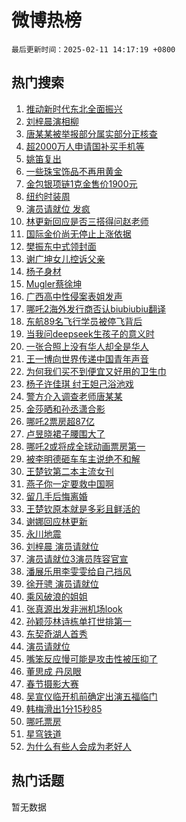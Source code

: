 # 微博热榜

`最后更新时间：2025-02-11 14:17:19 +0800`

## 热门搜索

1. [推动新时代东北全面振兴](https://m.weibo.cn/search?containerid=100103type%3D1%26t%3D10%26q%3D%23%E6%8E%A8%E5%8A%A8%E6%96%B0%E6%97%B6%E4%BB%A3%E4%B8%9C%E5%8C%97%E5%85%A8%E9%9D%A2%E6%8C%AF%E5%85%B4%23&stream_entry_id=51&isnewpage=1&extparam=seat%3D1%26q%3D%2523%25E6%258E%25A8%25E5%258A%25A8%25E6%2596%25B0%25E6%2597%25B6%25E4%25BB%25A3%25E4%25B8%259C%25E5%258C%2597%25E5%2585%25A8%25E9%259D%25A2%25E6%258C%25AF%25E5%2585%25B4%2523%26cate%3D10103%26dgr%3D0%26pos%3D0%26filter_type%3Drealtimehot%26stream_entry_id%3D51%26c_type%3D51%26display_time%3D1739254638%26pre_seqid%3D17392546382260402241924)
1. [刘梓晨演相柳](https://m.weibo.cn/search?containerid=100103type%3D1%26t%3D10%26q%3D%E5%88%98%E6%A2%93%E6%99%A8%E6%BC%94%E7%9B%B8%E6%9F%B3&stream_entry_id=31&isnewpage=1&extparam=seat%3D1%26flag%3D2%26realpos%3D1%26filter_type%3Drealtimehot%26c_type%3D31%26band_rank%3D1%26q%3D%25E5%2588%2598%25E6%25A2%2593%25E6%2599%25A8%25E6%25BC%2594%25E7%259B%25B8%25E6%259F%25B3%26cate%3D5001%26dgr%3D0%26lcate%3D5001%26stream_entry_id%3D31%26pos%3D0%26display_time%3D1739254638%26pre_seqid%3D17392546382260402241924)
1. [唐某某被举报部分属实部分正核查](https://m.weibo.cn/search?containerid=100103type%3D1%26t%3D10%26q%3D%23%E5%94%90%E6%9F%90%E6%9F%90%E8%A2%AB%E4%B8%BE%E6%8A%A5%E9%83%A8%E5%88%86%E5%B1%9E%E5%AE%9E%E9%83%A8%E5%88%86%E6%AD%A3%E6%A0%B8%E6%9F%A5%23&stream_entry_id=31&isnewpage=1&extparam=seat%3D1%26flag%3D16%26realpos%3D2%26filter_type%3Drealtimehot%26c_type%3D31%26band_rank%3D2%26q%3D%2523%25E5%2594%2590%25E6%259F%2590%25E6%259F%2590%25E8%25A2%25AB%25E4%25B8%25BE%25E6%258A%25A5%25E9%2583%25A8%25E5%2588%2586%25E5%25B1%259E%25E5%25AE%259E%25E9%2583%25A8%25E5%2588%2586%25E6%25AD%25A3%25E6%25A0%25B8%25E6%259F%25A5%2523%26cate%3D5001%26dgr%3D0%26lcate%3D5001%26stream_entry_id%3D31%26pos%3D1%26display_time%3D1739254638%26pre_seqid%3D17392546382260402241924)
1. [超2000万人申请国补买手机等](https://m.weibo.cn/search?containerid=100103type%3D1%26t%3D10%26q%3D%23%E8%B6%852000%E4%B8%87%E4%BA%BA%E7%94%B3%E8%AF%B7%E5%9B%BD%E8%A1%A5%E4%B9%B0%E6%89%8B%E6%9C%BA%E7%AD%89%23&stream_entry_id=31&isnewpage=1&extparam=seat%3D1%26flag%3D0%26realpos%3D3%26filter_type%3Drealtimehot%26c_type%3D31%26band_rank%3D3%26q%3D%2523%25E8%25B6%25852000%25E4%25B8%2587%25E4%25BA%25BA%25E7%2594%25B3%25E8%25AF%25B7%25E5%259B%25BD%25E8%25A1%25A5%25E4%25B9%25B0%25E6%2589%258B%25E6%259C%25BA%25E7%25AD%2589%2523%26cate%3D5001%26dgr%3D0%26lcate%3D5001%26stream_entry_id%3D31%26pos%3D2%26display_time%3D1739254638%26pre_seqid%3D17392546382260402241924)
1. [姚笛复出](https://m.weibo.cn/search?containerid=100103type%3D1%26t%3D10%26q%3D%E5%A7%9A%E7%AC%9B%E5%A4%8D%E5%87%BA&stream_entry_id=31&isnewpage=1&extparam=seat%3D1%26flag%3D2%26realpos%3D4%26filter_type%3Drealtimehot%26c_type%3D31%26band_rank%3D4%26q%3D%25E5%25A7%259A%25E7%25AC%259B%25E5%25A4%258D%25E5%2587%25BA%26cate%3D5001%26dgr%3D0%26lcate%3D5001%26stream_entry_id%3D31%26pos%3D3%26display_time%3D1739254638%26pre_seqid%3D17392546382260402241924)
1. [一些珠宝饰品不再用黄金](https://m.weibo.cn/search?containerid=100103type%3D1%26t%3D10%26q%3D%23%E4%B8%80%E4%BA%9B%E7%8F%A0%E5%AE%9D%E9%A5%B0%E5%93%81%E4%B8%8D%E5%86%8D%E7%94%A8%E9%BB%84%E9%87%91%23&stream_entry_id=31&isnewpage=1&extparam=seat%3D1%26flag%3D1%26realpos%3D5%26filter_type%3Drealtimehot%26c_type%3D31%26band_rank%3D5%26q%3D%2523%25E4%25B8%2580%25E4%25BA%259B%25E7%258F%25A0%25E5%25AE%259D%25E9%25A5%25B0%25E5%2593%2581%25E4%25B8%258D%25E5%2586%258D%25E7%2594%25A8%25E9%25BB%2584%25E9%2587%2591%2523%26cate%3D5001%26dgr%3D0%26lcate%3D5001%26stream_entry_id%3D31%26pos%3D4%26display_time%3D1739254638%26pre_seqid%3D17392546382260402241924)
1. [金包银项链1克金售价1900元](https://m.weibo.cn/search?containerid=100103type%3D1%26t%3D10%26q%3D%23%E9%87%91%E5%8C%85%E9%93%B6%E9%A1%B9%E9%93%BE1%E5%85%8B%E9%87%91%E5%94%AE%E4%BB%B71900%E5%85%83%23&stream_entry_id=31&isnewpage=1&extparam=seat%3D1%26flag%3D0%26realpos%3D6%26filter_type%3Drealtimehot%26c_type%3D31%26band_rank%3D6%26q%3D%2523%25E9%2587%2591%25E5%258C%2585%25E9%2593%25B6%25E9%25A1%25B9%25E9%2593%25BE1%25E5%2585%258B%25E9%2587%2591%25E5%2594%25AE%25E4%25BB%25B71900%25E5%2585%2583%2523%26cate%3D5001%26dgr%3D0%26lcate%3D5001%26stream_entry_id%3D31%26pos%3D5%26display_time%3D1739254638%26pre_seqid%3D17392546382260402241924)
1. [纽约时装周](https://m.weibo.cn/search?containerid=100103type%3D1%26t%3D10%26q%3D%23%E7%BA%BD%E7%BA%A6%E6%97%B6%E8%A3%85%E5%91%A8%23&stream_entry_id=31&isnewpage=1&extparam=seat%3D1%26lcate%3D5001%26filter_type%3Drealtimehot%26c_type%3D31%26band_rank%3D7%26q%3D%2523%25E7%25BA%25BD%25E7%25BA%25A6%25E6%2597%25B6%25E8%25A3%2585%25E5%2591%25A8%2523%26cate%3D5001%26dgr%3D0%26adid%3D275587%26is_ad_pos%3D1%26stream_entry_id%3D31%26pos%3D6%26display_time%3D1739254638%26pre_seqid%3D17392546382260402241924)
1. [演员请就位 发疯](https://m.weibo.cn/search?containerid=100103type%3D1%26t%3D10%26q%3D%E6%BC%94%E5%91%98%E8%AF%B7%E5%B0%B1%E4%BD%8D+%E5%8F%91%E7%96%AF&stream_entry_id=31&isnewpage=1&extparam=seat%3D1%26flag%3D2%26realpos%3D7%26filter_type%3Drealtimehot%26c_type%3D31%26band_rank%3D7%26q%3D%25E6%25BC%2594%25E5%2591%2598%25E8%25AF%25B7%25E5%25B0%25B1%25E4%25BD%258D%2520%25E5%258F%2591%25E7%2596%25AF%26cate%3D5001%26dgr%3D0%26lcate%3D5001%26stream_entry_id%3D31%26pos%3D7%26display_time%3D1739254638%26pre_seqid%3D17392546382260402241924)
1. [林更新回应是否三搭得问赵老师](https://m.weibo.cn/search?containerid=100103type%3D1%26t%3D10%26q%3D%E6%9E%97%E6%9B%B4%E6%96%B0%E5%9B%9E%E5%BA%94%E6%98%AF%E5%90%A6%E4%B8%89%E6%90%AD%E5%BE%97%E9%97%AE%E8%B5%B5%E8%80%81%E5%B8%88&stream_entry_id=31&isnewpage=1&extparam=seat%3D1%26flag%3D1%26realpos%3D8%26filter_type%3Drealtimehot%26c_type%3D31%26band_rank%3D8%26q%3D%25E6%259E%2597%25E6%259B%25B4%25E6%2596%25B0%25E5%259B%259E%25E5%25BA%2594%25E6%2598%25AF%25E5%2590%25A6%25E4%25B8%2589%25E6%2590%25AD%25E5%25BE%2597%25E9%2597%25AE%25E8%25B5%25B5%25E8%2580%2581%25E5%25B8%2588%26cate%3D5001%26dgr%3D0%26lcate%3D5001%26stream_entry_id%3D31%26pos%3D8%26display_time%3D1739254638%26pre_seqid%3D17392546382260402241924)
1. [国际金价尚无停止上涨依据](https://m.weibo.cn/search?containerid=100103type%3D1%26t%3D10%26q%3D%23%E5%9B%BD%E9%99%85%E9%87%91%E4%BB%B7%E5%B0%9A%E6%97%A0%E5%81%9C%E6%AD%A2%E4%B8%8A%E6%B6%A8%E4%BE%9D%E6%8D%AE%23&stream_entry_id=31&isnewpage=1&extparam=seat%3D1%26flag%3D0%26realpos%3D9%26filter_type%3Drealtimehot%26c_type%3D31%26band_rank%3D9%26q%3D%2523%25E5%259B%25BD%25E9%2599%2585%25E9%2587%2591%25E4%25BB%25B7%25E5%25B0%259A%25E6%2597%25A0%25E5%2581%259C%25E6%25AD%25A2%25E4%25B8%258A%25E6%25B6%25A8%25E4%25BE%259D%25E6%258D%25AE%2523%26cate%3D5001%26dgr%3D0%26lcate%3D5001%26stream_entry_id%3D31%26pos%3D9%26display_time%3D1739254638%26pre_seqid%3D17392546382260402241924)
1. [樊振东中式领封面](https://m.weibo.cn/search?containerid=100103type%3D1%26t%3D10%26q%3D%23%E6%A8%8A%E6%8C%AF%E4%B8%9C%E4%B8%AD%E5%BC%8F%E9%A2%86%E5%B0%81%E9%9D%A2%23&stream_entry_id=31&isnewpage=1&extparam=seat%3D1%26flag%3D1%26realpos%3D10%26filter_type%3Drealtimehot%26c_type%3D31%26band_rank%3D10%26q%3D%2523%25E6%25A8%258A%25E6%258C%25AF%25E4%25B8%259C%25E4%25B8%25AD%25E5%25BC%258F%25E9%25A2%2586%25E5%25B0%2581%25E9%259D%25A2%2523%26cate%3D5001%26dgr%3D0%26lcate%3D5001%26stream_entry_id%3D31%26pos%3D10%26display_time%3D1739254638%26pre_seqid%3D17392546382260402241924)
1. [谢广坤女儿控诉父亲](https://m.weibo.cn/search?containerid=100103type%3D1%26t%3D10%26q%3D%23%E8%B0%A2%E5%B9%BF%E5%9D%A4%E5%A5%B3%E5%84%BF%E6%8E%A7%E8%AF%89%E7%88%B6%E4%BA%B2%23&stream_entry_id=31&isnewpage=1&extparam=seat%3D1%26flag%3D1%26realpos%3D11%26filter_type%3Drealtimehot%26c_type%3D31%26band_rank%3D11%26q%3D%2523%25E8%25B0%25A2%25E5%25B9%25BF%25E5%259D%25A4%25E5%25A5%25B3%25E5%2584%25BF%25E6%258E%25A7%25E8%25AF%2589%25E7%2588%25B6%25E4%25BA%25B2%2523%26cate%3D5001%26dgr%3D0%26lcate%3D5001%26stream_entry_id%3D31%26pos%3D11%26display_time%3D1739254638%26pre_seqid%3D17392546382260402241924)
1. [杨子身材](https://m.weibo.cn/search?containerid=100103type%3D1%26t%3D10%26q%3D%E6%9D%A8%E5%AD%90%E8%BA%AB%E6%9D%90&stream_entry_id=31&isnewpage=1&extparam=seat%3D1%26flag%3D1%26realpos%3D12%26filter_type%3Drealtimehot%26c_type%3D31%26band_rank%3D12%26q%3D%25E6%259D%25A8%25E5%25AD%2590%25E8%25BA%25AB%25E6%259D%2590%26cate%3D5001%26dgr%3D0%26lcate%3D5001%26stream_entry_id%3D31%26pos%3D12%26display_time%3D1739254638%26pre_seqid%3D17392546382260402241924)
1. [Mugler蔡徐坤](https://m.weibo.cn/search?containerid=100103type%3D1%26t%3D10%26q%3D%23Mugler%E8%94%A1%E5%BE%90%E5%9D%A4%23&stream_entry_id=31&isnewpage=1&extparam=seat%3D1%26flag%3D1%26realpos%3D13%26filter_type%3Drealtimehot%26c_type%3D31%26band_rank%3D13%26q%3D%2523Mugler%25E8%2594%25A1%25E5%25BE%2590%25E5%259D%25A4%2523%26cate%3D5001%26dgr%3D0%26adid%3D275586%26lcate%3D5001%26stream_entry_id%3D31%26pos%3D13%26display_time%3D1739254638%26pre_seqid%3D17392546382260402241924)
1. [广西高中性侵案表姐发声](https://m.weibo.cn/search?containerid=100103type%3D1%26t%3D10%26q%3D%23%E5%B9%BF%E8%A5%BF%E9%AB%98%E4%B8%AD%E6%80%A7%E4%BE%B5%E6%A1%88%E8%A1%A8%E5%A7%90%E5%8F%91%E5%A3%B0%23&stream_entry_id=31&isnewpage=1&extparam=seat%3D1%26flag%3D0%26realpos%3D14%26filter_type%3Drealtimehot%26c_type%3D31%26band_rank%3D14%26q%3D%2523%25E5%25B9%25BF%25E8%25A5%25BF%25E9%25AB%2598%25E4%25B8%25AD%25E6%2580%25A7%25E4%25BE%25B5%25E6%25A1%2588%25E8%25A1%25A8%25E5%25A7%2590%25E5%258F%2591%25E5%25A3%25B0%2523%26cate%3D5001%26dgr%3D0%26lcate%3D5001%26stream_entry_id%3D31%26pos%3D14%26display_time%3D1739254638%26pre_seqid%3D17392546382260402241924)
1. [哪吒2海外发行商否认biubiubiu翻译](https://m.weibo.cn/search?containerid=100103type%3D1%26t%3D10%26q%3D%23%E5%93%AA%E5%90%922%E6%B5%B7%E5%A4%96%E5%8F%91%E8%A1%8C%E5%95%86%E5%90%A6%E8%AE%A4biubiubiu%E7%BF%BB%E8%AF%91%23&stream_entry_id=31&isnewpage=1&extparam=seat%3D1%26flag%3D1%26realpos%3D15%26filter_type%3Drealtimehot%26c_type%3D31%26band_rank%3D15%26q%3D%2523%25E5%2593%25AA%25E5%2590%25922%25E6%25B5%25B7%25E5%25A4%2596%25E5%258F%2591%25E8%25A1%258C%25E5%2595%2586%25E5%2590%25A6%25E8%25AE%25A4biubiubiu%25E7%25BF%25BB%25E8%25AF%2591%2523%26cate%3D5001%26dgr%3D0%26lcate%3D5001%26stream_entry_id%3D31%26pos%3D15%26display_time%3D1739254638%26pre_seqid%3D17392546382260402241924)
1. [东航89名飞行学员被停飞背后](https://m.weibo.cn/search?containerid=100103type%3D1%26t%3D10%26q%3D%23%E4%B8%9C%E8%88%AA89%E5%90%8D%E9%A3%9E%E8%A1%8C%E5%AD%A6%E5%91%98%E8%A2%AB%E5%81%9C%E9%A3%9E%E8%83%8C%E5%90%8E%23&stream_entry_id=31&isnewpage=1&extparam=seat%3D1%26flag%3D1%26realpos%3D16%26filter_type%3Drealtimehot%26c_type%3D31%26band_rank%3D16%26q%3D%2523%25E4%25B8%259C%25E8%2588%25AA89%25E5%2590%258D%25E9%25A3%259E%25E8%25A1%258C%25E5%25AD%25A6%25E5%2591%2598%25E8%25A2%25AB%25E5%2581%259C%25E9%25A3%259E%25E8%2583%258C%25E5%2590%258E%2523%26cate%3D5001%26dgr%3D0%26lcate%3D5001%26stream_entry_id%3D31%26pos%3D16%26display_time%3D1739254638%26pre_seqid%3D17392546382260402241924)
1. [当我问deepseek生孩子的意义时](https://m.weibo.cn/search?containerid=100103type%3D1%26t%3D10%26q%3D%E5%BD%93%E6%88%91%E9%97%AEdeepseek%E7%94%9F%E5%AD%A9%E5%AD%90%E7%9A%84%E6%84%8F%E4%B9%89%E6%97%B6&stream_entry_id=31&isnewpage=1&extparam=seat%3D1%26flag%3D1%26realpos%3D17%26filter_type%3Drealtimehot%26c_type%3D31%26band_rank%3D17%26q%3D%25E5%25BD%2593%25E6%2588%2591%25E9%2597%25AEdeepseek%25E7%2594%259F%25E5%25AD%25A9%25E5%25AD%2590%25E7%259A%2584%25E6%2584%258F%25E4%25B9%2589%25E6%2597%25B6%26cate%3D5001%26dgr%3D0%26lcate%3D5001%26stream_entry_id%3D31%26pos%3D17%26display_time%3D1739254638%26pre_seqid%3D17392546382260402241924)
1. [一张合照上没有华人却全是华人](https://m.weibo.cn/search?containerid=100103type%3D1%26t%3D10%26q%3D%E4%B8%80%E5%BC%A0%E5%90%88%E7%85%A7%E4%B8%8A%E6%B2%A1%E6%9C%89%E5%8D%8E%E4%BA%BA%E5%8D%B4%E5%85%A8%E6%98%AF%E5%8D%8E%E4%BA%BA&stream_entry_id=31&isnewpage=1&extparam=seat%3D1%26flag%3D2%26realpos%3D18%26filter_type%3Drealtimehot%26c_type%3D31%26band_rank%3D18%26q%3D%25E4%25B8%2580%25E5%25BC%25A0%25E5%2590%2588%25E7%2585%25A7%25E4%25B8%258A%25E6%25B2%25A1%25E6%259C%2589%25E5%258D%258E%25E4%25BA%25BA%25E5%258D%25B4%25E5%2585%25A8%25E6%2598%25AF%25E5%258D%258E%25E4%25BA%25BA%26cate%3D5001%26dgr%3D0%26lcate%3D5001%26stream_entry_id%3D31%26pos%3D18%26display_time%3D1739254638%26pre_seqid%3D17392546382260402241924)
1. [王一博向世界传递中国青年声音](https://m.weibo.cn/search?containerid=100103type%3D1%26t%3D10%26q%3D%23%E7%8E%8B%E4%B8%80%E5%8D%9A%E5%90%91%E4%B8%96%E7%95%8C%E4%BC%A0%E9%80%92%E4%B8%AD%E5%9B%BD%E9%9D%92%E5%B9%B4%E5%A3%B0%E9%9F%B3%23&stream_entry_id=31&isnewpage=1&extparam=seat%3D1%26flag%3D1%26realpos%3D19%26filter_type%3Drealtimehot%26c_type%3D31%26band_rank%3D19%26q%3D%2523%25E7%258E%258B%25E4%25B8%2580%25E5%258D%259A%25E5%2590%2591%25E4%25B8%2596%25E7%2595%258C%25E4%25BC%25A0%25E9%2580%2592%25E4%25B8%25AD%25E5%259B%25BD%25E9%259D%2592%25E5%25B9%25B4%25E5%25A3%25B0%25E9%259F%25B3%2523%26cate%3D5001%26dgr%3D0%26lcate%3D5001%26stream_entry_id%3D31%26pos%3D19%26display_time%3D1739254638%26pre_seqid%3D17392546382260402241924)
1. [为何我们买不到便宜又好用的卫生巾](https://m.weibo.cn/search?containerid=100103type%3D1%26t%3D10%26q%3D%23%E4%B8%BA%E4%BD%95%E6%88%91%E4%BB%AC%E4%B9%B0%E4%B8%8D%E5%88%B0%E4%BE%BF%E5%AE%9C%E5%8F%88%E5%A5%BD%E7%94%A8%E7%9A%84%E5%8D%AB%E7%94%9F%E5%B7%BE%23&stream_entry_id=31&isnewpage=1&extparam=seat%3D1%26flag%3D1%26realpos%3D20%26filter_type%3Drealtimehot%26c_type%3D31%26band_rank%3D20%26q%3D%2523%25E4%25B8%25BA%25E4%25BD%2595%25E6%2588%2591%25E4%25BB%25AC%25E4%25B9%25B0%25E4%25B8%258D%25E5%2588%25B0%25E4%25BE%25BF%25E5%25AE%259C%25E5%258F%2588%25E5%25A5%25BD%25E7%2594%25A8%25E7%259A%2584%25E5%258D%25AB%25E7%2594%259F%25E5%25B7%25BE%2523%26cate%3D5001%26dgr%3D0%26lcate%3D5001%26stream_entry_id%3D31%26pos%3D20%26display_time%3D1739254638%26pre_seqid%3D17392546382260402241924)
1. [杨子许佳琪 纣王妲己浴池戏](https://m.weibo.cn/search?containerid=100103type%3D1%26t%3D10%26q%3D%E6%9D%A8%E5%AD%90%E8%AE%B8%E4%BD%B3%E7%90%AA+%E7%BA%A3%E7%8E%8B%E5%A6%B2%E5%B7%B1%E6%B5%B4%E6%B1%A0%E6%88%8F&stream_entry_id=31&isnewpage=1&extparam=seat%3D1%26flag%3D0%26realpos%3D21%26filter_type%3Drealtimehot%26c_type%3D31%26band_rank%3D21%26q%3D%25E6%259D%25A8%25E5%25AD%2590%25E8%25AE%25B8%25E4%25BD%25B3%25E7%2590%25AA%2520%25E7%25BA%25A3%25E7%258E%258B%25E5%25A6%25B2%25E5%25B7%25B1%25E6%25B5%25B4%25E6%25B1%25A0%25E6%2588%258F%26cate%3D5001%26dgr%3D0%26lcate%3D5001%26stream_entry_id%3D31%26pos%3D21%26display_time%3D1739254638%26pre_seqid%3D17392546382260402241924)
1. [警方介入调查老师唐某某](https://m.weibo.cn/search?containerid=100103type%3D1%26t%3D10%26q%3D%23%E8%AD%A6%E6%96%B9%E4%BB%8B%E5%85%A5%E8%B0%83%E6%9F%A5%E8%80%81%E5%B8%88%E5%94%90%E6%9F%90%E6%9F%90%23&stream_entry_id=31&isnewpage=1&extparam=seat%3D1%26flag%3D0%26realpos%3D22%26filter_type%3Drealtimehot%26c_type%3D31%26band_rank%3D22%26q%3D%2523%25E8%25AD%25A6%25E6%2596%25B9%25E4%25BB%258B%25E5%2585%25A5%25E8%25B0%2583%25E6%259F%25A5%25E8%2580%2581%25E5%25B8%2588%25E5%2594%2590%25E6%259F%2590%25E6%259F%2590%2523%26cate%3D5001%26dgr%3D0%26lcate%3D5001%26stream_entry_id%3D31%26pos%3D22%26display_time%3D1739254638%26pre_seqid%3D17392546382260402241924)
1. [金莎晒和孙丞潇合影](https://m.weibo.cn/search?containerid=100103type%3D1%26t%3D10%26q%3D%23%E9%87%91%E8%8E%8E%E6%99%92%E5%92%8C%E5%AD%99%E4%B8%9E%E6%BD%87%E5%90%88%E5%BD%B1%23&stream_entry_id=31&isnewpage=1&extparam=seat%3D1%26flag%3D1%26realpos%3D23%26filter_type%3Drealtimehot%26c_type%3D31%26band_rank%3D23%26q%3D%2523%25E9%2587%2591%25E8%258E%258E%25E6%2599%2592%25E5%2592%258C%25E5%25AD%2599%25E4%25B8%259E%25E6%25BD%2587%25E5%2590%2588%25E5%25BD%25B1%2523%26cate%3D5001%26dgr%3D0%26lcate%3D5001%26stream_entry_id%3D31%26pos%3D23%26display_time%3D1739254638%26pre_seqid%3D17392546382260402241924)
1. [哪吒2票房超87亿](https://m.weibo.cn/search?containerid=100103type%3D1%26t%3D10%26q%3D%23%E5%93%AA%E5%90%922%E7%A5%A8%E6%88%BF%E8%B6%8587%E4%BA%BF%23&stream_entry_id=31&isnewpage=1&extparam=seat%3D1%26flag%3D0%26realpos%3D24%26filter_type%3Drealtimehot%26c_type%3D31%26band_rank%3D24%26q%3D%2523%25E5%2593%25AA%25E5%2590%25922%25E7%25A5%25A8%25E6%2588%25BF%25E8%25B6%258587%25E4%25BA%25BF%2523%26cate%3D5001%26dgr%3D0%26lcate%3D5001%26stream_entry_id%3D31%26pos%3D24%26display_time%3D1739254638%26pre_seqid%3D17392546382260402241924)
1. [卢昱晓裙子腰围大了](https://m.weibo.cn/search?containerid=100103type%3D1%26t%3D10%26q%3D%23%E5%8D%A2%E6%98%B1%E6%99%93%E8%A3%99%E5%AD%90%E8%85%B0%E5%9B%B4%E5%A4%A7%E4%BA%86%23&stream_entry_id=31&isnewpage=1&extparam=seat%3D1%26flag%3D1%26realpos%3D25%26filter_type%3Drealtimehot%26c_type%3D31%26band_rank%3D25%26q%3D%2523%25E5%258D%25A2%25E6%2598%25B1%25E6%2599%2593%25E8%25A3%2599%25E5%25AD%2590%25E8%2585%25B0%25E5%259B%25B4%25E5%25A4%25A7%25E4%25BA%2586%2523%26cate%3D5001%26dgr%3D0%26lcate%3D5001%26stream_entry_id%3D31%26pos%3D25%26display_time%3D1739254638%26pre_seqid%3D17392546382260402241924)
1. [哪吒2或将成全球动画票房第一](https://m.weibo.cn/search?containerid=100103type%3D1%26t%3D10%26q%3D%23%E5%93%AA%E5%90%922%E6%88%96%E5%B0%86%E6%88%90%E5%85%A8%E7%90%83%E5%8A%A8%E7%94%BB%E7%A5%A8%E6%88%BF%E7%AC%AC%E4%B8%80%23&stream_entry_id=31&isnewpage=1&extparam=seat%3D1%26flag%3D1%26realpos%3D26%26filter_type%3Drealtimehot%26c_type%3D31%26band_rank%3D26%26q%3D%2523%25E5%2593%25AA%25E5%2590%25922%25E6%2588%2596%25E5%25B0%2586%25E6%2588%2590%25E5%2585%25A8%25E7%2590%2583%25E5%258A%25A8%25E7%2594%25BB%25E7%25A5%25A8%25E6%2588%25BF%25E7%25AC%25AC%25E4%25B8%2580%2523%26cate%3D5001%26dgr%3D0%26lcate%3D5001%26stream_entry_id%3D31%26pos%3D26%26display_time%3D1739254638%26pre_seqid%3D17392546382260402241924)
1. [被李明德砸车车主说绝不和解](https://m.weibo.cn/search?containerid=100103type%3D1%26t%3D10%26q%3D%23%E8%A2%AB%E6%9D%8E%E6%98%8E%E5%BE%B7%E7%A0%B8%E8%BD%A6%E8%BD%A6%E4%B8%BB%E8%AF%B4%E7%BB%9D%E4%B8%8D%E5%92%8C%E8%A7%A3%23&stream_entry_id=31&isnewpage=1&extparam=seat%3D1%26flag%3D1%26realpos%3D27%26filter_type%3Drealtimehot%26c_type%3D31%26band_rank%3D27%26q%3D%2523%25E8%25A2%25AB%25E6%259D%258E%25E6%2598%258E%25E5%25BE%25B7%25E7%25A0%25B8%25E8%25BD%25A6%25E8%25BD%25A6%25E4%25B8%25BB%25E8%25AF%25B4%25E7%25BB%259D%25E4%25B8%258D%25E5%2592%258C%25E8%25A7%25A3%2523%26cate%3D5001%26dgr%3D0%26lcate%3D5001%26stream_entry_id%3D31%26pos%3D27%26display_time%3D1739254638%26pre_seqid%3D17392546382260402241924)
1. [王楚钦第二本主流女刊](https://m.weibo.cn/search?containerid=100103type%3D1%26t%3D10%26q%3D%E7%8E%8B%E6%A5%9A%E9%92%A6%E7%AC%AC%E4%BA%8C%E6%9C%AC%E4%B8%BB%E6%B5%81%E5%A5%B3%E5%88%8A&stream_entry_id=31&isnewpage=1&extparam=seat%3D1%26flag%3D1%26realpos%3D28%26filter_type%3Drealtimehot%26c_type%3D31%26band_rank%3D28%26q%3D%25E7%258E%258B%25E6%25A5%259A%25E9%2592%25A6%25E7%25AC%25AC%25E4%25BA%258C%25E6%259C%25AC%25E4%25B8%25BB%25E6%25B5%2581%25E5%25A5%25B3%25E5%2588%258A%26cate%3D5001%26dgr%3D0%26lcate%3D5001%26stream_entry_id%3D31%26pos%3D28%26display_time%3D1739254638%26pre_seqid%3D17392546382260402241924)
1. [燕子你一定要救中国啊](https://m.weibo.cn/search?containerid=100103type%3D1%26t%3D10%26q%3D%E7%87%95%E5%AD%90%E4%BD%A0%E4%B8%80%E5%AE%9A%E8%A6%81%E6%95%91%E4%B8%AD%E5%9B%BD%E5%95%8A&stream_entry_id=31&isnewpage=1&extparam=seat%3D1%26flag%3D1%26realpos%3D29%26filter_type%3Drealtimehot%26c_type%3D31%26band_rank%3D29%26q%3D%25E7%2587%2595%25E5%25AD%2590%25E4%25BD%25A0%25E4%25B8%2580%25E5%25AE%259A%25E8%25A6%2581%25E6%2595%2591%25E4%25B8%25AD%25E5%259B%25BD%25E5%2595%258A%26cate%3D5001%26dgr%3D0%26lcate%3D5001%26stream_entry_id%3D31%26pos%3D29%26display_time%3D1739254638%26pre_seqid%3D17392546382260402241924)
1. [留几手后悔离婚](https://m.weibo.cn/search?containerid=100103type%3D1%26t%3D10%26q%3D%23%E7%95%99%E5%87%A0%E6%89%8B%E5%90%8E%E6%82%94%E7%A6%BB%E5%A9%9A%23&stream_entry_id=31&isnewpage=1&extparam=seat%3D1%26flag%3D0%26realpos%3D30%26filter_type%3Drealtimehot%26c_type%3D31%26band_rank%3D30%26q%3D%2523%25E7%2595%2599%25E5%2587%25A0%25E6%2589%258B%25E5%2590%258E%25E6%2582%2594%25E7%25A6%25BB%25E5%25A9%259A%2523%26cate%3D5001%26dgr%3D0%26lcate%3D5001%26stream_entry_id%3D31%26pos%3D30%26display_time%3D1739254638%26pre_seqid%3D17392546382260402241924)
1. [王楚钦原本就是多彩且鲜活的](https://m.weibo.cn/search?containerid=100103type%3D1%26t%3D10%26q%3D%23%E7%8E%8B%E6%A5%9A%E9%92%A6%E5%8E%9F%E6%9C%AC%E5%B0%B1%E6%98%AF%E5%A4%9A%E5%BD%A9%E4%B8%94%E9%B2%9C%E6%B4%BB%E7%9A%84%23&stream_entry_id=31&isnewpage=1&extparam=seat%3D1%26flag%3D0%26realpos%3D31%26filter_type%3Drealtimehot%26c_type%3D31%26band_rank%3D31%26q%3D%2523%25E7%258E%258B%25E6%25A5%259A%25E9%2592%25A6%25E5%258E%259F%25E6%259C%25AC%25E5%25B0%25B1%25E6%2598%25AF%25E5%25A4%259A%25E5%25BD%25A9%25E4%25B8%2594%25E9%25B2%259C%25E6%25B4%25BB%25E7%259A%2584%2523%26cate%3D5001%26dgr%3D0%26lcate%3D5001%26stream_entry_id%3D31%26pos%3D31%26display_time%3D1739254638%26pre_seqid%3D17392546382260402241924)
1. [谢娜回应林更新](https://m.weibo.cn/search?containerid=100103type%3D1%26t%3D10%26q%3D%23%E8%B0%A2%E5%A8%9C%E5%9B%9E%E5%BA%94%E6%9E%97%E6%9B%B4%E6%96%B0%23&stream_entry_id=31&isnewpage=1&extparam=seat%3D1%26flag%3D1%26realpos%3D32%26filter_type%3Drealtimehot%26c_type%3D31%26band_rank%3D32%26q%3D%2523%25E8%25B0%25A2%25E5%25A8%259C%25E5%259B%259E%25E5%25BA%2594%25E6%259E%2597%25E6%259B%25B4%25E6%2596%25B0%2523%26cate%3D5001%26dgr%3D0%26lcate%3D5001%26stream_entry_id%3D31%26pos%3D32%26display_time%3D1739254638%26pre_seqid%3D17392546382260402241924)
1. [永川地震](https://m.weibo.cn/search?containerid=100103type%3D1%26t%3D10%26q%3D%E6%B0%B8%E5%B7%9D%E5%9C%B0%E9%9C%87&stream_entry_id=31&isnewpage=1&extparam=seat%3D1%26flag%3D1%26realpos%3D33%26filter_type%3Drealtimehot%26c_type%3D31%26band_rank%3D33%26q%3D%25E6%25B0%25B8%25E5%25B7%259D%25E5%259C%25B0%25E9%259C%2587%26cate%3D5001%26dgr%3D0%26lcate%3D5001%26stream_entry_id%3D31%26pos%3D33%26display_time%3D1739254638%26pre_seqid%3D17392546382260402241924)
1. [刘梓晨 演员请就位](https://m.weibo.cn/search?containerid=100103type%3D1%26t%3D10%26q%3D%E5%88%98%E6%A2%93%E6%99%A8+%E6%BC%94%E5%91%98%E8%AF%B7%E5%B0%B1%E4%BD%8D&stream_entry_id=31&isnewpage=1&extparam=seat%3D1%26flag%3D0%26realpos%3D34%26filter_type%3Drealtimehot%26c_type%3D31%26band_rank%3D34%26q%3D%25E5%2588%2598%25E6%25A2%2593%25E6%2599%25A8%2520%25E6%25BC%2594%25E5%2591%2598%25E8%25AF%25B7%25E5%25B0%25B1%25E4%25BD%258D%26cate%3D5001%26dgr%3D0%26lcate%3D5001%26stream_entry_id%3D31%26pos%3D34%26display_time%3D1739254638%26pre_seqid%3D17392546382260402241924)
1. [演员请就位3演员阵容官宣](https://m.weibo.cn/search?containerid=100103type%3D1%26t%3D10%26q%3D%E6%BC%94%E5%91%98%E8%AF%B7%E5%B0%B1%E4%BD%8D3%E6%BC%94%E5%91%98%E9%98%B5%E5%AE%B9%E5%AE%98%E5%AE%A3&stream_entry_id=31&isnewpage=1&extparam=seat%3D1%26flag%3D0%26realpos%3D35%26filter_type%3Drealtimehot%26c_type%3D31%26band_rank%3D35%26q%3D%25E6%25BC%2594%25E5%2591%2598%25E8%25AF%25B7%25E5%25B0%25B1%25E4%25BD%258D3%25E6%25BC%2594%25E5%2591%2598%25E9%2598%25B5%25E5%25AE%25B9%25E5%25AE%2598%25E5%25AE%25A3%26cate%3D5001%26dgr%3D0%26lcate%3D5001%26stream_entry_id%3D31%26pos%3D35%26display_time%3D1739254638%26pre_seqid%3D17392546382260402241924)
1. [潘展乐用李雯雯给自己挡风](https://m.weibo.cn/search?containerid=100103type%3D1%26t%3D10%26q%3D%23%E6%BD%98%E5%B1%95%E4%B9%90%E7%94%A8%E6%9D%8E%E9%9B%AF%E9%9B%AF%E7%BB%99%E8%87%AA%E5%B7%B1%E6%8C%A1%E9%A3%8E%23&stream_entry_id=31&isnewpage=1&extparam=seat%3D1%26flag%3D1%26realpos%3D36%26filter_type%3Drealtimehot%26c_type%3D31%26band_rank%3D36%26q%3D%2523%25E6%25BD%2598%25E5%25B1%2595%25E4%25B9%2590%25E7%2594%25A8%25E6%259D%258E%25E9%259B%25AF%25E9%259B%25AF%25E7%25BB%2599%25E8%2587%25AA%25E5%25B7%25B1%25E6%258C%25A1%25E9%25A3%258E%2523%26cate%3D5001%26dgr%3D0%26lcate%3D5001%26stream_entry_id%3D31%26pos%3D36%26display_time%3D1739254638%26pre_seqid%3D17392546382260402241924)
1. [徐开骋 演员请就位](https://m.weibo.cn/search?containerid=100103type%3D1%26t%3D10%26q%3D%E5%BE%90%E5%BC%80%E9%AA%8B+%E6%BC%94%E5%91%98%E8%AF%B7%E5%B0%B1%E4%BD%8D&stream_entry_id=31&isnewpage=1&extparam=seat%3D1%26flag%3D0%26realpos%3D37%26filter_type%3Drealtimehot%26c_type%3D31%26band_rank%3D37%26q%3D%25E5%25BE%2590%25E5%25BC%2580%25E9%25AA%258B%2520%25E6%25BC%2594%25E5%2591%2598%25E8%25AF%25B7%25E5%25B0%25B1%25E4%25BD%258D%26cate%3D5001%26dgr%3D0%26lcate%3D5001%26stream_entry_id%3D31%26pos%3D37%26display_time%3D1739254638%26pre_seqid%3D17392546382260402241924)
1. [乘风破浪的姐姐](https://m.weibo.cn/search?containerid=100103type%3D1%26t%3D10%26q%3D%E4%B9%98%E9%A3%8E%E7%A0%B4%E6%B5%AA%E7%9A%84%E5%A7%90%E5%A7%90&stream_entry_id=31&isnewpage=1&extparam=seat%3D1%26flag%3D1%26realpos%3D38%26filter_type%3Drealtimehot%26c_type%3D31%26band_rank%3D38%26q%3D%25E4%25B9%2598%25E9%25A3%258E%25E7%25A0%25B4%25E6%25B5%25AA%25E7%259A%2584%25E5%25A7%2590%25E5%25A7%2590%26cate%3D5001%26dgr%3D0%26lcate%3D5001%26stream_entry_id%3D31%26pos%3D38%26display_time%3D1739254638%26pre_seqid%3D17392546382260402241924)
1. [张真源出发非洲机场look](https://m.weibo.cn/search?containerid=100103type%3D1%26t%3D10%26q%3D%E5%BC%A0%E7%9C%9F%E6%BA%90%E5%87%BA%E5%8F%91%E9%9D%9E%E6%B4%B2%E6%9C%BA%E5%9C%BAlook&stream_entry_id=31&isnewpage=1&extparam=seat%3D1%26flag%3D1%26realpos%3D39%26filter_type%3Drealtimehot%26c_type%3D31%26band_rank%3D39%26q%3D%25E5%25BC%25A0%25E7%259C%259F%25E6%25BA%2590%25E5%2587%25BA%25E5%258F%2591%25E9%259D%259E%25E6%25B4%25B2%25E6%259C%25BA%25E5%259C%25BAlook%26cate%3D5001%26dgr%3D0%26lcate%3D5001%26stream_entry_id%3D31%26pos%3D39%26display_time%3D1739254638%26pre_seqid%3D17392546382260402241924)
1. [孙颖莎林诗栋单打世排第一](https://m.weibo.cn/search?containerid=100103type%3D1%26t%3D10%26q%3D%23%E5%AD%99%E9%A2%96%E8%8E%8E%E6%9E%97%E8%AF%97%E6%A0%8B%E5%8D%95%E6%89%93%E4%B8%96%E6%8E%92%E7%AC%AC%E4%B8%80%23&stream_entry_id=31&isnewpage=1&extparam=seat%3D1%26flag%3D1%26realpos%3D40%26filter_type%3Drealtimehot%26c_type%3D31%26band_rank%3D40%26q%3D%2523%25E5%25AD%2599%25E9%25A2%2596%25E8%258E%258E%25E6%259E%2597%25E8%25AF%2597%25E6%25A0%258B%25E5%258D%2595%25E6%2589%2593%25E4%25B8%2596%25E6%258E%2592%25E7%25AC%25AC%25E4%25B8%2580%2523%26cate%3D5001%26dgr%3D0%26lcate%3D5001%26stream_entry_id%3D31%26pos%3D40%26display_time%3D1739254638%26pre_seqid%3D17392546382260402241924)
1. [东契奇湖人首秀](https://m.weibo.cn/search?containerid=100103type%3D1%26t%3D10%26q%3D%23%E4%B8%9C%E5%A5%91%E5%A5%87%E6%B9%96%E4%BA%BA%E9%A6%96%E7%A7%80%23&stream_entry_id=31&isnewpage=1&extparam=seat%3D1%26flag%3D0%26realpos%3D41%26filter_type%3Drealtimehot%26c_type%3D31%26band_rank%3D41%26q%3D%2523%25E4%25B8%259C%25E5%25A5%2591%25E5%25A5%2587%25E6%25B9%2596%25E4%25BA%25BA%25E9%25A6%2596%25E7%25A7%2580%2523%26cate%3D5001%26dgr%3D0%26lcate%3D5001%26stream_entry_id%3D31%26pos%3D41%26display_time%3D1739254638%26pre_seqid%3D17392546382260402241924)
1. [演员请就位](https://m.weibo.cn/search?containerid=100103type%3D1%26t%3D10%26q%3D%E6%BC%94%E5%91%98%E8%AF%B7%E5%B0%B1%E4%BD%8D&stream_entry_id=31&isnewpage=1&extparam=seat%3D1%26flag%3D0%26realpos%3D42%26filter_type%3Drealtimehot%26c_type%3D31%26band_rank%3D42%26q%3D%25E6%25BC%2594%25E5%2591%2598%25E8%25AF%25B7%25E5%25B0%25B1%25E4%25BD%258D%26cate%3D5001%26dgr%3D0%26lcate%3D5001%26stream_entry_id%3D31%26pos%3D42%26display_time%3D1739254638%26pre_seqid%3D17392546382260402241924)
1. [嘴笨反应慢可能是攻击性被压抑了](https://m.weibo.cn/search?containerid=100103type%3D1%26t%3D10%26q%3D%23%E5%98%B4%E7%AC%A8%E5%8F%8D%E5%BA%94%E6%85%A2%E5%8F%AF%E8%83%BD%E6%98%AF%E6%94%BB%E5%87%BB%E6%80%A7%E8%A2%AB%E5%8E%8B%E6%8A%91%E4%BA%86%23&stream_entry_id=31&isnewpage=1&extparam=seat%3D1%26flag%3D1%26realpos%3D43%26filter_type%3Drealtimehot%26c_type%3D31%26band_rank%3D43%26q%3D%2523%25E5%2598%25B4%25E7%25AC%25A8%25E5%258F%258D%25E5%25BA%2594%25E6%2585%25A2%25E5%258F%25AF%25E8%2583%25BD%25E6%2598%25AF%25E6%2594%25BB%25E5%2587%25BB%25E6%2580%25A7%25E8%25A2%25AB%25E5%258E%258B%25E6%258A%2591%25E4%25BA%2586%2523%26cate%3D5001%26dgr%3D0%26lcate%3D5001%26stream_entry_id%3D31%26pos%3D43%26display_time%3D1739254638%26pre_seqid%3D17392546382260402241924)
1. [董思成 丹凤眼](https://m.weibo.cn/search?containerid=100103type%3D1%26t%3D10%26q%3D%E8%91%A3%E6%80%9D%E6%88%90+%E4%B8%B9%E5%87%A4%E7%9C%BC&stream_entry_id=31&isnewpage=1&extparam=seat%3D1%26flag%3D0%26realpos%3D44%26filter_type%3Drealtimehot%26c_type%3D31%26band_rank%3D44%26q%3D%25E8%2591%25A3%25E6%2580%259D%25E6%2588%2590%2520%25E4%25B8%25B9%25E5%2587%25A4%25E7%259C%25BC%26cate%3D5001%26dgr%3D0%26lcate%3D5001%26stream_entry_id%3D31%26pos%3D44%26display_time%3D1739254638%26pre_seqid%3D17392546382260402241924)
1. [春节摄影大赛](https://m.weibo.cn/search?containerid=100103type%3D1%26t%3D10%26q%3D%23%E6%98%A5%E8%8A%82%E6%91%84%E5%BD%B1%E5%A4%A7%E8%B5%9B%23&stream_entry_id=31&isnewpage=1&extparam=seat%3D1%26flag%3D1%26realpos%3D45%26filter_type%3Drealtimehot%26c_type%3D31%26band_rank%3D45%26q%3D%2523%25E6%2598%25A5%25E8%258A%2582%25E6%2591%2584%25E5%25BD%25B1%25E5%25A4%25A7%25E8%25B5%259B%2523%26cate%3D5001%26dgr%3D0%26lcate%3D5001%26stream_entry_id%3D31%26pos%3D45%26display_time%3D1739254638%26pre_seqid%3D17392546382260402241924)
1. [吴宣仪临开机前确定出演五福临门](https://m.weibo.cn/search?containerid=100103type%3D1%26t%3D10%26q%3D%23%E5%90%B4%E5%AE%A3%E4%BB%AA%E4%B8%B4%E5%BC%80%E6%9C%BA%E5%89%8D%E7%A1%AE%E5%AE%9A%E5%87%BA%E6%BC%94%E4%BA%94%E7%A6%8F%E4%B8%B4%E9%97%A8%23&stream_entry_id=31&isnewpage=1&extparam=seat%3D1%26flag%3D1%26realpos%3D46%26filter_type%3Drealtimehot%26c_type%3D31%26band_rank%3D46%26q%3D%2523%25E5%2590%25B4%25E5%25AE%25A3%25E4%25BB%25AA%25E4%25B8%25B4%25E5%25BC%2580%25E6%259C%25BA%25E5%2589%258D%25E7%25A1%25AE%25E5%25AE%259A%25E5%2587%25BA%25E6%25BC%2594%25E4%25BA%2594%25E7%25A6%258F%25E4%25B8%25B4%25E9%2597%25A8%2523%26cate%3D5001%26dgr%3D0%26lcate%3D5001%26stream_entry_id%3D31%26pos%3D46%26display_time%3D1739254638%26pre_seqid%3D17392546382260402241924)
1. [韩梅滑出1分15秒85](https://m.weibo.cn/search?containerid=100103type%3D1%26t%3D10%26q%3D%23%E9%9F%A9%E6%A2%85%E6%BB%91%E5%87%BA1%E5%88%8615%E7%A7%9285%23&stream_entry_id=31&isnewpage=1&extparam=seat%3D1%26flag%3D1%26realpos%3D47%26filter_type%3Drealtimehot%26c_type%3D31%26band_rank%3D47%26q%3D%2523%25E9%259F%25A9%25E6%25A2%2585%25E6%25BB%2591%25E5%2587%25BA1%25E5%2588%258615%25E7%25A7%259285%2523%26cate%3D5001%26dgr%3D0%26lcate%3D5001%26stream_entry_id%3D31%26pos%3D47%26display_time%3D1739254638%26pre_seqid%3D17392546382260402241924)
1. [哪吒票房](https://m.weibo.cn/search?containerid=100103type%3D1%26t%3D10%26q%3D%E5%93%AA%E5%90%92%E7%A5%A8%E6%88%BF&stream_entry_id=31&isnewpage=1&extparam=seat%3D1%26flag%3D0%26realpos%3D48%26filter_type%3Drealtimehot%26c_type%3D31%26band_rank%3D48%26q%3D%25E5%2593%25AA%25E5%2590%2592%25E7%25A5%25A8%25E6%2588%25BF%26cate%3D5001%26dgr%3D0%26lcate%3D5001%26stream_entry_id%3D31%26pos%3D48%26display_time%3D1739254638%26pre_seqid%3D17392546382260402241924)
1. [星穹铁道](https://m.weibo.cn/search?containerid=100103type%3D1%26t%3D10%26q%3D%E6%98%9F%E7%A9%B9%E9%93%81%E9%81%93&stream_entry_id=31&isnewpage=1&extparam=seat%3D1%26flag%3D1%26realpos%3D49%26filter_type%3Drealtimehot%26c_type%3D31%26band_rank%3D49%26q%3D%25E6%2598%259F%25E7%25A9%25B9%25E9%2593%2581%25E9%2581%2593%26cate%3D5001%26dgr%3D0%26lcate%3D5001%26stream_entry_id%3D31%26pos%3D49%26display_time%3D1739254638%26pre_seqid%3D17392546382260402241924)
1. [为什么有些人会成为老好人](https://m.weibo.cn/search?containerid=100103type%3D1%26t%3D10%26q%3D%23%E4%B8%BA%E4%BB%80%E4%B9%88%E6%9C%89%E4%BA%9B%E4%BA%BA%E4%BC%9A%E6%88%90%E4%B8%BA%E8%80%81%E5%A5%BD%E4%BA%BA%23&stream_entry_id=31&isnewpage=1&extparam=seat%3D1%26flag%3D1%26realpos%3D50%26filter_type%3Drealtimehot%26c_type%3D31%26band_rank%3D50%26q%3D%2523%25E4%25B8%25BA%25E4%25BB%2580%25E4%25B9%2588%25E6%259C%2589%25E4%25BA%259B%25E4%25BA%25BA%25E4%25BC%259A%25E6%2588%2590%25E4%25B8%25BA%25E8%2580%2581%25E5%25A5%25BD%25E4%25BA%25BA%2523%26cate%3D5001%26dgr%3D0%26lcate%3D5001%26stream_entry_id%3D31%26pos%3D50%26display_time%3D1739254638%26pre_seqid%3D17392546382260402241924)

## 热门话题

暂无数据
